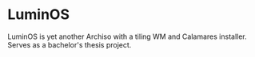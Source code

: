 # LuminOS

LuminOS is yet another Archiso with a tiling WM and Calamares installer.
Serves as a bachelor's thesis project.

